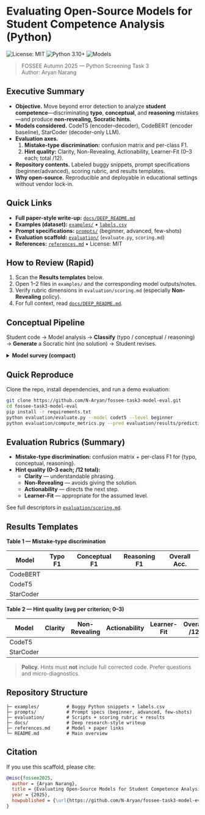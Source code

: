 # Evaluating Open-Source Models for Student Competence Analysis (Python)

![License: MIT](https://img.shields.io/badge/License-MIT-green.svg)
![Python 3.10+](https://img.shields.io/badge/Python-3.10+-blue.svg)
![Models](https://img.shields.io/badge/Models-CodeT5%20|%20CodeBERT%20|%20StarCoder-orange.svg)

> FOSSEE Autumn 2025 — Python Screening Task 3  
> Author: Aryan Narang

## Executive Summary
- **Objective.** Move beyond error detection to analyze **student competence**—discriminating **typo**, **conceptual**, and **reasoning** mistakes—and produce **non-revealing, Socratic hints**.
- **Models considered.** CodeT5 (encoder–decoder), CodeBERT (encoder baseline), StarCoder (decoder-only LLM).
- **Evaluation axes.**  
  1) **Mistake-type discrimination:** confusion matrix and per-class F1.  
  2) **Hint quality:** Clarity, Non-Revealing, Actionability, Learner-Fit (0–3 each; total /12).
- **Repository contents.** Labeled buggy snippets, prompt specifications (beginner/advanced), scoring rubric, and results templates.
- **Why open-source.** Reproducible and deployable in educational settings without vendor lock-in.

## Quick Links
- **Full paper-style write-up:** [`docs/DEEP_README.md`](docs/DEEP_README.md)  
- **Examples (dataset):** [`examples/`](examples/) • [`labels.csv`](examples/labels.csv)  
- **Prompt specifications:** [`prompts/`](prompts/) (beginner, advanced, few-shots)  
- **Evaluation scaffold:** [`evaluation/`](evaluation/) (`evaluate.py`, `scoring.md`)  
- **References:** [`references.md`](references.md) • License: MIT

## How to Review (Rapid)
1. Scan the **Results templates** below.  
2. Open 1–2 files in `examples/` and the corresponding model outputs/notes.  
3. Verify rubric dimensions in `evaluation/scoring.md` (especially **Non-Revealing** policy).  
4. For full context, read [`docs/DEEP_README.md`](docs/DEEP_README.md).

## Conceptual Pipeline
Student code → Model analysis → **Classify** (typo / conceptual / reasoning) → **Generate** a Socratic hint (no solution) → Student revises.

<details>
<summary><b>Model survey (compact)</b></summary>

- **CodeBERT** (encoder, ~125M, MIT): efficient representations; suitable for classification baselines; **not generative** (no hints natively).  
- **CodeT5** (encoder–decoder, ~220M/770M, Apache-2.0): understands + generates; controllable; typically concise, non-revealing hints; sometimes terse.  
- **StarCoder** (decoder-only, 15.5B, OpenRAIL-M): strongest analysis and fluent hints; risk of “over-helping” (solution leakage) without strict prompting; higher compute.

</details>

## Quick Reproduce

Clone the repo, install dependencies, and run a demo evaluation:

```bash
git clone https://github.com/N-Aryan/fossee-task3-model-eval.git
cd fossee-task3-model-eval
pip install -r requirements.txt
python evaluation/evaluate.py --model codet5 --level beginner
python evaluation/compute_metrics.py --pred evaluation/results/predictions_codet5.csv
```

## Evaluation Rubrics (Summary)
- **Mistake-type discrimination:** confusion matrix + per-class F1 for {typo, conceptual, reasoning}.  
- **Hint quality (0–3 each; /12 total):**  
  - **Clarity** — understandable phrasing.  
  - **Non-Revealing** — avoids giving the solution.  
  - **Actionability** — directs the next step.  
  - **Learner-Fit** — appropriate for the assumed level.

See full descriptors in [`evaluation/scoring.md`](evaluation/scoring.md).

## Results Templates

**Table 1 — Mistake-type discrimination**

| Model     | Typo F1 | Conceptual F1 | Reasoning F1 | Overall Acc. |
|-----------|:------:|:-------------:|:------------:|:------------:|
| CodeBERT  |        |               |              |              |
| CodeT5    |        |               |              |              |
| StarCoder |        |               |              |              |

**Table 2 — Hint quality (avg per criterion; 0–3)**

| Model     | Clarity | Non-Revealing | Actionability | Learner-Fit | **Overall /12** |
|-----------|:-------:|:-------------:|:-------------:|:-----------:|:---------------:|
| CodeT5    |         |               |               |             |                 |
| StarCoder |         |               |               |             |                 |

> **Policy.** Hints must **not** include full corrected code. Prefer questions and micro-diagnostics.

## Repository Structure

```
├─ examples/          # Buggy Python snippets + labels.csv
├─ prompts/           # Prompt specs (beginner, advanced, few-shots)
├─ evaluation/        # Scripts + scoring rubric + results
├─ docs/              # Deep research-style writeup
├─ references.md      # Model + paper links
└─ README.md          # Main overview
```


## Citation
If you use this scaffold, please cite:

```bibtex
@misc{fossee2025,
  author = {Aryan Narang},
  title = {Evaluating Open-Source Models for Student Competence Analysis},
  year = {2025},
  howpublished = {\url{https://github.com/N-Aryan/fossee-task3-model-eval}}
}

